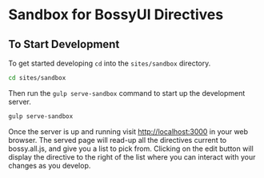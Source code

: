 Sandbox for BossyUI Directives
===

## To Start Development

To get started developing `cd` into the `sites/sandbox` directory.

```bash
cd sites/sandbox
```

Then run the `gulp serve-sandbox` command to start up the development server.

```bash
gulp serve-sandbox
```

Once the server is up and running visit [http://localhost:3000](http://localhost:3000) in your web browser. The served page will read-up all the directives current to bossy.all.js, and give you a list to pick from. Clicking on the edit button will display the directive to the right of the list where you can interact with your changes as you develop.